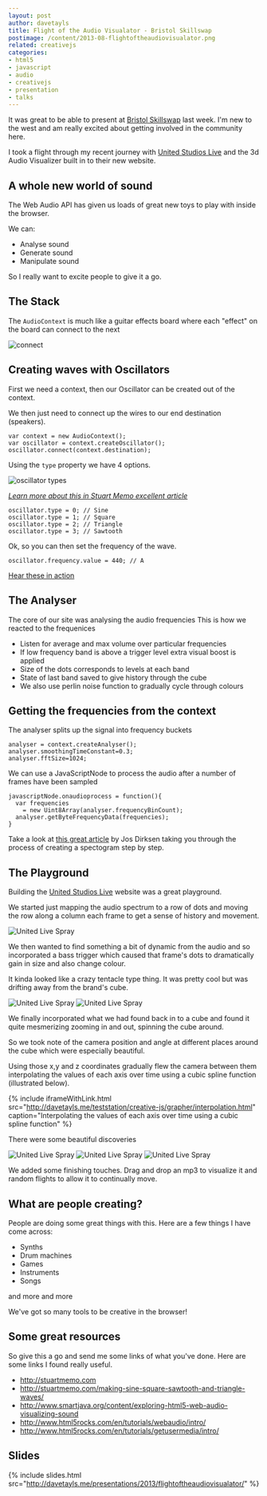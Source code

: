 ```yaml
---
layout: post
author: davetayls
title: Flight of the Audio Visualator - Bristol Skillswap
postimage: /content/2013-08-flightoftheaudiovisualator.png
related: creativejs
categories:
- html5
- javascript
- audio
- creativejs
- presentation
- talks
---
```


It was great to be able to present at [Bristol Skillswap](http://bristolskillswap.org/) last week. I'm new to the west and am really excited about getting involved in the community here.

I took a flight through my recent journey with [United Studios Live](http://unitedstudioslive.com) and the 3d Audio Visualizer built in to their new website.

## A whole new world of sound

The Web Audio API has given us loads of great new toys to play with inside the browser.

We can:

 - Analyse sound
 - Generate sound
 - Manipulate sound

So I really want to excite people to give it a go.

## The Stack

The `AudioContext` is much like a guitar effects
board where each "effect" on the board can connect to the next

![connect](http://davetayls.me/presentations/2013/flightoftheaudiovisualator/connect.png)

## Creating waves with Oscillators

First we need a context, then our Oscillator can be created out of the context.

We then just need to connect up the wires
to our end destination (speakers).

    var context = new AudioContext();
    var oscillator = context.createOscillator();
    oscillator.connect(context.destination);

Using the `type` property we have 4 options.

![oscillator types](http://davetayls.me/presentations/2013/flightoftheaudiovisualator/waves.jpg)

*[Learn more about this in Stuart Memo excellent article](http://stuartmemo.com/making-sine-square-sawtooth-and-triangle-waves/)*

    oscillator.type = 0; // Sine
    oscillator.type = 1; // Square
    oscillator.type = 2; // Triangle
    oscillator.type = 3; // Sawtooth

Ok, so you can then set the frequency of the wave.

    oscillator.frequency.value = 440; // A

[Hear these in action](http://davetayls.me/presentations/2013/flightoftheaudiovisualator/code-examples/oscillator.html)


## The Analyser

The core of our site was analysing the audio frequencies This is how we reacted to the frequenices

 - Listen for average and max volume over particular
   frequencies
 - If low frequency band is above a trigger level
   extra visual boost is applied
 - Size of the dots corresponds to levels at each
   band
 - State of last band saved to give history through
   the cube
 - We also use perlin noise function to gradually
   cycle through colours

## Getting the frequencies from the context

The analyser splits up the signal into frequency buckets

    analyser = context.createAnalyser();
    analyser.smoothingTimeConstant=0.3;
    analyser.fftSize=1024;

We can use a JavaScriptNode to process the audio after a number of frames have been sampled

    javascriptNode.onaudioprocess = function(){
      var frequencies
        = new Uint8Array(analyser.frequencyBinCount);
      analyser.getByteFrequencyData(frequencies);
    }

Take a look at [this great article](http://www.smartjava.org/content/exploring-html5-web-audio-visualizing-sound) by Jos Dirksen taking you through the process of creating a spectogram step by step.

## The Playground

Building the [United Studios Live](http://unitedstudioslive.com) website was a great playground.

We started just mapping the audio spectrum to a row of dots and moving the row along a column each frame to get a sense of history and movement.

![United Live Spray](/content/2013-08-audiovis2.png)

We then wanted to find something a bit of dynamic from the audio and so incorporated a bass trigger which caused that frame's dots to dramatically gain in size and also change colour.

It kinda looked like a crazy tentacle type thing. It was pretty cool but was drifting away from the brand's cube.

![United Live Spray](/content/2013-08-spiderthing1.png)
![United Live Spray](/content/2013-08-spiderthing2.png)

We finally incorporated what we had found back in to a cube and found it quite mesmerizing zooming in and out, spinning the cube around.

So we took note of the camera position and angle at different places around the cube which were especially beautiful.

Using those x,y and z coordinates gradually flew the camera between them interpolating the values of each axis over time using a cubic spline function (illustrated below).

{% include iframeWithLink.html
   src="http://davetayls.me/teststation/creative-js/grapher/interpolation.html"
   caption="Interpolating the values of each axis over time using a cubic spline function" %}

There were some beautiful discoveries

![United Live Spray](/content/2013-08-unitedlivespray.png)
![United Live Spray](/content/2013-08-rain.png)
![United Live Spray](/content/2013-08-closeup.png)

We added some finishing touches. Drag and drop an mp3 to visualize it and random flights to allow it to continually move.

## What are people creating?

People are doing some great things with this. Here are a few things I have come across:

 - Synths
 - Drum machines
 - Games
 - Instruments
 - Songs

and more and more

We've got so many tools to be creative in the browser!

## Some great resources

So give this a go and send me some links of what you've done. Here are some links I found really useful.

- <http://stuartmemo.com>
- <http://stuartmemo.com/making-sine-square-sawtooth-and-triangle-waves/>
- <http://www.smartjava.org/content/exploring-html5-web-audio-visualizing-sound>
- <http://www.html5rocks.com/en/tutorials/webaudio/intro/>
- <http://www.html5rocks.com/en/tutorials/getusermedia/intro/>

## Slides


{% include slides.html
   src="http://davetayls.me/presentations/2013/flightoftheaudiovisualator/" %}
   
